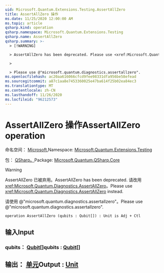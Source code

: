 ```yaml
---
uid: Microsoft.Quantum.Extensions.Testing.AssertAllZero
title: AssertAllZero 操作
ms.date: 11/25/2020 12:00:00 AM
ms.topic: article
qsharp.kind: operation
qsharp.namespace: Microsoft.Quantum.Extensions.Testing
qsharp.name: AssertAllZero
qsharp.summary: >-
  > [!WARNING]

  > AssertAllZero has been deprecated. Please use <xref:Microsoft.Quantum.Diagnostics.AssertAllZero> instead.

  >

  > Please use @"microsoft.quantum.diagnostics.assertallzero".
ms.openlocfilehash: ac20aa616066cfcd9fee98331dfa956be58efead
ms.sourcegitcommit: a87c1aa8e7453360025e47ba614f25b02ea84ec3
ms.translationtype: MT
ms.contentlocale: zh-CN
ms.lasthandoff: 11/26/2020
ms.locfileid: "96212573"
---
```

# <a name="assertallzero-operation"></a><span data-ttu-id="97534-102">AssertAllZero 操作</span><span class="sxs-lookup"><span data-stu-id="97534-102">AssertAllZero operation</span></span>

<span data-ttu-id="97534-103">命名空间： [Microsoft.](xref:Microsoft.Quantum.Extensions.Testing)</span><span class="sxs-lookup"><span data-stu-id="97534-103">Namespace: [Microsoft.Quantum.Extensions.Testing](xref:Microsoft.Quantum.Extensions.Testing)</span></span>

<span data-ttu-id="97534-104">包： [QSharp。](https://nuget.org/packages/Microsoft.Quantum.QSharp.Core)</span><span class="sxs-lookup"><span data-stu-id="97534-104">Package: [Microsoft.Quantum.QSharp.Core](https://nuget.org/packages/Microsoft.Quantum.QSharp.Core)</span></span>


> [!WARNING]
> <span data-ttu-id="97534-105">AssertAllZero 已被弃用。</span><span class="sxs-lookup"><span data-stu-id="97534-105">AssertAllZero has been deprecated.</span></span> <span data-ttu-id="97534-106">请改用 <xref:Microsoft.Quantum.Diagnostics.AssertAllZero>。</span><span class="sxs-lookup"><span data-stu-id="97534-106">Please use <xref:Microsoft.Quantum.Diagnostics.AssertAllZero> instead.</span></span>
>
> <span data-ttu-id="97534-107">请使用 @"microsoft.quantum.diagnostics.assertallzero"。</span><span class="sxs-lookup"><span data-stu-id="97534-107">Please use @"microsoft.quantum.diagnostics.assertallzero".</span></span>



```qsharp
operation AssertAllZero (qubits : Qubit[]) : Unit is Adj + Ctl
```


## <a name="input"></a><span data-ttu-id="97534-108">输入</span><span class="sxs-lookup"><span data-stu-id="97534-108">Input</span></span>

### <a name="qubits--qubit"></a><span data-ttu-id="97534-109">qubits： [Qubit](xref:microsoft.quantum.lang-ref.qubit)[]</span><span class="sxs-lookup"><span data-stu-id="97534-109">qubits : [Qubit](xref:microsoft.quantum.lang-ref.qubit)[]</span></span>





## <a name="output--unit"></a><span data-ttu-id="97534-110">输出： [单元](xref:microsoft.quantum.lang-ref.unit)</span><span class="sxs-lookup"><span data-stu-id="97534-110">Output : [Unit](xref:microsoft.quantum.lang-ref.unit)</span></span>

